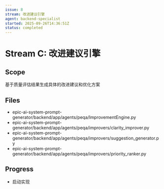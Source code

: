 ```yaml
---
issue: 8
stream: 改进建议引擎
agent: backend-specialist
started: 2025-09-26T14:36:51Z
status: completed
---
```


# Stream C: 改进建议引擎

## Scope
基于质量评估结果生成具体的改进建议和优化方案

## Files
- epic-ai-system-prompt-generator/backend/app/agents/peqa/ImprovementEngine.py
- epic-ai-system-prompt-generator/backend/app/agents/peqa/improvers/clarity_improver.py
- epic-ai-system-prompt-generator/backend/app/agents/peqa/improvers/suggestion_generator.py
- epic-ai-system-prompt-generator/backend/app/agents/peqa/improvers/priority_ranker.py

## Progress
- 启动实现